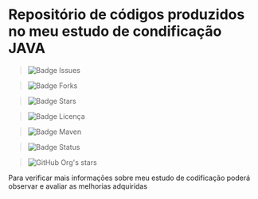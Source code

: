 <h1>Repositório de códigos produzidos no meu estudo de condificação JAVA</h1>

> ![Badge Issues](https://img.shields.io/github/issues/FernandoLopesCoder/estudando-codificacao)
 
> ![Badge Forks](https://img.shields.io/github/forks/FernandoLopesCoder/estudando-codificacao)
 
> ![Badge Stars](https://img.shields.io/github/stars/FernandoLopesCoder/estudando-codificacao?style=social)

> ![Badge Licença](https://img.shields.io/github/license/FernandoLopesCoder/estudando-codificacao)

> ![Badge Maven](https://img.shields.io/static/v1?label=Versão+da+ferramenta+de+gerenciamento+de+dependências,+Maven:&message=+-+&color=brightgreen)


> ![Badge Status](http://img.shields.io/static/v1?label=STATUS&message=EM%20DESENVOLVIMENTO&color=GREEN&style=for-the-badge)

> ![GitHub Org's stars](https://img.shields.io/github/stars/FernandoLopesCoder/estudando-codificacao?style=social)


Para verificar mais informações sobre meu estudo de codificação poderá observar e avaliar as melhorias adquiridas
